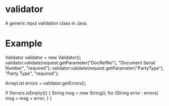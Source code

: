 # validator
A generic input validation class in Java.
# Example

Validator validator = new Validator();
validator.validate(request.getParameter("DocRefNo"), "Document Serial Number", "required");
validator.validate(request.getParameter("PartyType"), "Party Type", "required");

ArrayList<String> errors = validator.getErrors();

if (!errors.isEmpty()) {
    String msg = new String();
    for (String error : errors)         
      msg = msg + error;
    }
} 

